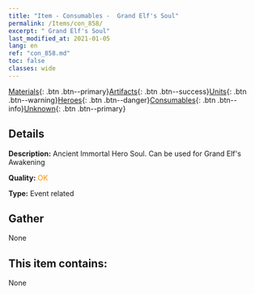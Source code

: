 ```yaml
---
title: "Item - Consumables -  Grand Elf's Soul"
permalink: /Items/con_858/
excerpt: " Grand Elf's Soul"
last_modified_at: 2021-01-05
lang: en
ref: "con_858.md"
toc: false
classes: wide
---
```

 [Materials](/Items/){: .btn .btn--primary}[Artifacts](/Items/Artifacts/){: .btn .btn--success}[Units](/Items/Units/){: .btn .btn--warning}[Heroes](/Items/Heroes/){: .btn .btn--danger}[Consumables](/Items/Consumables/){: .btn .btn--info}[Unknown](/Items/Unknown/){: .btn .btn--primary}

## Details
 **Description:** Ancient Immortal Hero Soul. Can be used for Grand Elf's Awakening

 **Quality:** <span style="color: #FF8C00">OK</span>

 **Type:** Event related

## Gather

  None

## This item contains:

  None

